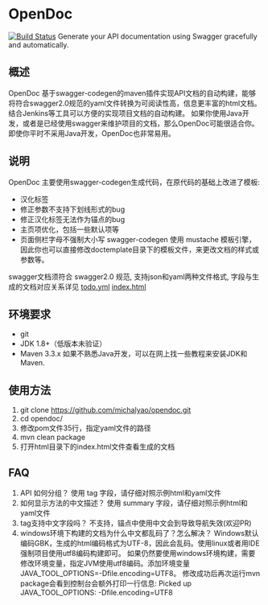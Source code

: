 # OpenDoc
[![Build Status](https://travis-ci.org/michalyao/opendoc.svg?branch=master)](https://travis-ci.org/michalyao/opendoc)
Generate your API documentation using Swagger gracefully and automatically.

## 概述

OpenDoc 基于swagger-codegen的maven插件实现API文档的自动构建，能够将符合swagger2.0规范的yaml文件转换为可阅读性高，信息更丰富的html文档。结合Jenkins等工具可以方便的实现项目文档的自动构建。
如果你使用Java开发，或者是已经使用swagger来维护项目的文档，那么OpenDoc可能很适合你。即使你平时不采用Java开发，OpenDoc也非常易用。


## 说明
OpenDoc 主要使用swagger-codegen生成代码，在原代码的基础上改进了模板:
- 汉化标签
- 修正参数不支持下划线形式的bug
- 修正汉化标签无法作为锚点的bug
- 主页项优化，包括一些默认项等
- 页面侧栏字母不强制大小写
swagger-codegen 使用 mustache 模板引擎，因此你也可以直接修改doctemplate目录下的模板文件，来更改文档的样式或参数等。

swagger文档须符合 swagger2.0 规范, 支持json和yaml两种文件格式, 字段与生成的文档对应关系详见
[todo.yml](todo.yml)
[index.html](http://opendoc.yoryor.me)

## 环境要求
- git
- JDK 1.8+（低版本未验证）
- Maven 3.3.x
如果不熟悉Java开发，可以在网上找一些教程来安装JDK和Maven.

## 使用方法

1. git clone https://github.com/michalyao/opendoc.git
2. cd opendoc/ 
3. 修改pom文件35行，指定yaml文件的路径
4. mvn clean package
5. 打开html目录下的index.html文件查看生成的文档

## FAQ 
1. API 如何分组？
使用 tag 字段，请仔细对照示例html和yaml文件
2. 如何显示方法的中文描述？
使用 summary 字段，请仔细对照示例html和yaml文件
3. tag支持中文字段吗？
不支持，锚点中使用中文会到导致导航失效(欢迎PR)
4. windows环境下构建的文档为什么中文都乱码了？怎么解决？
Windows默认编码GBK，生成的html编码格式为UTF-8，因此会乱码。使用linux或者用IDE强制项目使用utf8编码构建即可。
如果仍然要使用windows环境构建，需要修改环境变量，指定JVM使用utf8编码。添加环境变量 JAVA_TOOL_OPTIONS=-Dfile.encoding=UTF8。
修改成功后再次运行mvn package会看到控制台会额外打印一行信息: Picked up JAVA_TOOL_OPTIONS: -Dfile.encoding=UTF8